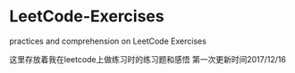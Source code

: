 # LeetCode-Exercises
practices and comprehension on LeetCode  Exercises

这里存放着我在leetcode上做练习时的练习题和感悟
第一次更新时间2017/12/16
